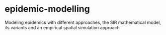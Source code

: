 # epidemic-modelling
Modeling epidemics with different approaches, the SIR mathematical model, its variants and an empirical spatial simulation approach
